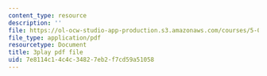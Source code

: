 ```yaml
---
content_type: resource
description: ''
file: https://ol-ocw-studio-app-production.s3.amazonaws.com/courses/5-08j-biological-chemistry-ii-spring-2016/7e8114c14c4c34827eb2f7cd59a51058_RfEmF7LgU7Y.pdf
file_type: application/pdf
resourcetype: Document
title: 3play pdf file
uid: 7e8114c1-4c4c-3482-7eb2-f7cd59a51058
---
```


